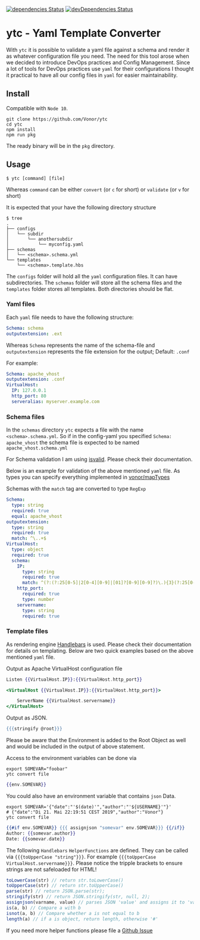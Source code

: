 [![dependencies Status](https://david-dm.org/vonor/ytc/status.svg)](https://david-dm.org/vonor/ytc)
[![devDependencies Status](https://david-dm.org/vonor/ytc/dev-status.svg)](https://david-dm.org/vonor/ytc?type=dev)

# ytc - Yaml Template Converter

With `ytc` it is possible to validate a yaml file against a schema and render it as whatever configuration file you need.
The need for this tool arose when we decided to introduce DevOps practices and Config Management. Since a lot of tools for DevOps practices use `yaml` for their configurations I thought it practical to have all our config files in `yaml` for easier maintainability.

## Install

Compatible with `Node 10`.

```shell
git clone https://github.com/Vonor/ytc
cd ytc
npm install
npm run pkg
```

The ready binary will be in the `pkg` directory.

## Usage

```shell
$ ytc [command] [file]
```

Whereas `command` can be either `convert` (or `c` for short) or `validate` (or `v` for short)

It is expected that your have the following directory structure

```shell
$ tree
.
├── configs
│   └── subdir
│       └── anothersubdir
│           └── myconfig.yaml
├── schemas
│   └── <schema>.schema.yml
└── templates
    └── <schema>.template.hbs

```

The `configs` folder will hold all the `yaml` configuration files. It can have subdirectories. The `schemas` folder will store all the schema files and the `templates` folder stores all templates. Both directories should be flat.

### Yaml files

Each `yaml` file needs to have the following structure:

```yaml
Schema: schema
outputextension: .ext
```

Whereas `Schema` represents the name of the schema-file and `outputextension` represents the file extension for the output; Default: `.conf`

For example:

```yaml
Schema: apache_vhost
outputextension: .conf
VirtualHost:
  IP: 127.0.0.1
  http_port: 80
  serveralias: myserver.example.com
```

### Schema files

In the `schemas` directory `ytc` expects a file with the name `<schema>.schema.yml`. So if in the config-yaml you specified `Schema: apache_vhost` the schema file is expected to be named `apache_vhost.schema.yml`

For Schema validation I am using [isvalid](https://github.com/trenskow/isvalid). Please check their documentation.

Below is an example for validation of the above mentioned `yaml` file.
As types you can specify everything implemented in [vonor/mapTypes](https://github.com/vonor/maptypes)

Schemas with the `match` tag are converted to type `RegExp`

```yaml
Schema:
  type: string
  required: true
  equal: apache_vhost
outputextension:
  type: string
  required: true
  match: ^\..+$
VirtualHost:
  type: object
  required: true
  schema:
    IP:
      type: string
      required: true
      match: ^(?:(?:25[0-5]|2[0-4][0-9]|[01]?[0-9][0-9]?)\.){3}(?:25[0-5]|2[0-4][0-9]|[01]?[0-9][0-9]?)$
    http_port:
      required: true
      type: number
    servername:
      type: string
      required: true
```

### Template files

As rendering engine [Handlebars](https://handlebarsjs.com/) is used. Please check their documentation for details on templating. Below are two quick examples based on the above mentioned `yaml` file.

Output as Apache VirtualHost configuration file
```hbs
Listen {{VirtualHost.IP}}:{{VirtualHost.http_port}}

<VirtualHost {{VirtualHost.IP}}:{{VirtualHost.http_port}}>

    ServerName {{VirtualHost.servername}}
</VirtualHost>
```

Output as JSON.

```hbs
{{{stringify @root}}}
```

Please be aware that the Environment is added to the Root Object as well and would be included in the output of above statement.

Access to the environment variables can be done via

```shell
export SOMEVAR="foobar"
ytc convert file
```

```hbs
{{env.SOMEVAR}}
```

You could also have an environment variable that contains `json` Data.

```shell
export SOMEVAR='{"date":"'$(date)'","author":"'${USERNAME}'"}'
# {"date":"Di 21. Mai 22:19:51 CEST 2019","author":"Vonor"}
ytc convert file
```

```hbs
{{#if env.SOMEVAR}} {{{ assignjson "somevar" env.SOMEVAR}}} {{/if}}
Author: {{somevar.author}}
Date: {{somevar.date}}
```

The following `Handlebars` `HelperFunctions` are defined. They can be called via `{{{toUpperCase "string"}}}`. For example `{{{toUpperCase VirtualHost.servername}}}`. Please notice the tripple brackets to ensure strings are not safeloaded for HTML!

```javascript
toLowerCase(str) // return str.toLowerCase()
toUpperCase(str) // return str.toUpperCase()
parse(str) // return JSON.parse(str);
stringify(str) // return JSON.stringify(str, null, 2);
assignjson(varname, value) // parses JSON 'value' and assigns it to 'varname'
is(a, b) // Compare a with b
isnot(a, b) // Compare whether a is not equal to b
length(a) // if a is object, return length, otherwise '#'
```

If you need more helper functions please file a [Github Issue](https://github.com/Vonor/ytc/issues)